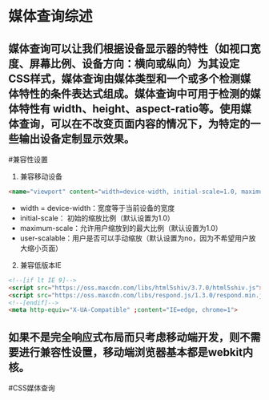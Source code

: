 # 媒体查询综述
媒体查询可以让我们根据设备显示器的特性（如视口宽度、屏幕比例、设备方向：横向或纵向）为其设定CSS样式，媒体查询由媒体类型和一个或多个检测媒体特性的条件表达式组成。媒体查询中可用于检测的媒体特性有 width、height、aspect-ratio等。使用媒体查询，可以在不改变页面内容的情况下，为特定的一些输出设备定制显示效果。
---
#兼容性设置
1. 兼容移动设备
```html
<name="viewport" content="width=device-width, initial-scale=1.0, maximum-scale=1.0, user-scalable=no">
```
- width = device-width：宽度等于当前设备的宽度
- initial-scale： 初始的缩放比例（默认设置为1.0）
- maximum-scale：允许用户缩放到的最大比例（默认设置为1.0）
- user-scalable：用户是否可以手动缩放（默认设置为no，因为不希望用户放大缩小页面）
2. 兼容低版本IE
```html
<!--[if lt IE 9]-->
<script src="https://oss.maxcdn.com/libs/html5shiv/3.7.0/html5shiv.js"></script>
<script src="https://oss.maxcdn.com/libs/respond.js/1.3.0/respond.min.js"></script>
<!--[endif]-->
<meta http-equiv="X-UA-Compatible" ;content="IE=edge, chrome=1">
```
如果不是完全响应式布局而只考虑移动端开发，则不需要进行兼容性设置，移动端浏览器基本都是webkit内核。
---
#CSS媒体查询

